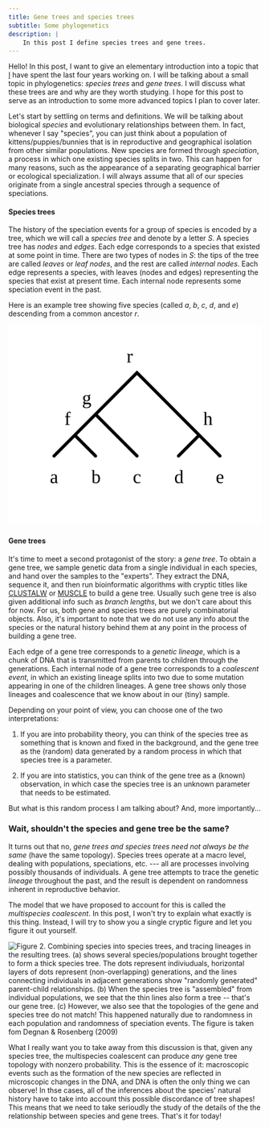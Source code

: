 ```yaml
---
title: Gene trees and species trees
subtitle: Some phylogenetics
description: |
    In this post I define species trees and gene trees.
---
```


Hello! In this post, I want to give an elementary introduction into a topic that [I](https://egorlappo.github.io) have spent the last four years working on. I will be talking about a small topic in phylogenetics: _species trees_ and _gene trees_. I will discuss what these trees are and why are they worth studying. I hope for this post to serve as an introduction to some more advanced topics I plan to cover later. 

Let's start by settling on terms and definitions. We will be talking about biological _species_ and evolutionary relationships between them. In fact, whenever I say "species", you can just think about a population of kittens/puppies/bunnies that is in reproductive and geographical isolation from other similar populations. New species are formed through _speciation_, a process in which one existing species splits in two. This can happen for many reasons, such as the appearance of a separating geographical barrier or ecological specialization. I will always assume that all of our species originate from a single ancestral species through a sequence of speciations. 

#### Species trees

The history of the speciation events for a group of species is encoded by a tree, which we will call a _species tree_ and denote by a letter $S$. A species tree has _nodes_ and _edges_. Each edge corresponds to a species that existed at some point in time. There are two types of nodes in $S$: the tips of the tree are called _leaves_ or _leaf nodes_, and the rest are called _internal nodes_. Each edge represents a species, with leaves (nodes and edges) representing the species that exist at present time. Each internal node represents some speciation event in the past.

Here is an example tree showing five species (called $a$, $b$, $c$, $d$, and $e$) descending from a common ancestor $r$.

![**Figure 1**. An example tree with five leaves. (Drawn with [`tree_graphics`](https://github.com/EgorLappo/tree_graphics).)](/images/blog/tree_posts/tree.svg)
#### Gene trees

It's time to meet a second protagonist of the story: a _gene tree_. To obtain a gene tree, we sample genetic data from a single individual in each species, and hand over the samples to the "experts". They extract the DNA, sequence it, and then run bioinformatic algorithms with cryptic titles like [CLUSTALW](https://www.genome.jp/tools-bin/clustalw) or [MUSCLE](https://www.ebi.ac.uk/Tools/msa/muscle/) to build a gene tree. Usually such gene tree is also given additional info such as _branch lengths_, but we don't care about this for now. For us, both gene and species trees are purely combinatorial objects. Also, it's important to note that we do not use any info about the species or the natural history behind them at any point in the process of building a gene tree.

Each edge of a gene tree corresponds to a _genetic lineage_, which is a chunk of DNA that is transmitted from parents to children through the generations. Each internal node of a gene tree corresponds to a _coalescent event_, in which an existing lineage splits into two due to some mutation appearing in one of the children lineages. A gene tree shows only those lineages and coalescence that we know about in our (tiny) sample.

Depending on your point of view, you can choose one of the two interpretations: 

 1. If you are into probability theory, you can think of the species tree as something that is known and fixed in the background, and the gene tree as the (random) data generated by a random process in which that species tree is a parameter.

 2. If you are into statistics, you can think of the gene tree as a (known) observation, in which case the species tree is an unknown parameter that needs to be estimated.

But what is this random process I am talking about? And, more importantly...

### Wait, shouldn't the species and gene tree be the same? 

It turns out that no, _gene trees and species trees need not always be the same_ (have the same topology). Species trees operate at a macro level, dealing with populations, speciations, etc. --- all are processes involving possibly thousands of individuals. A gene tree attempts to trace the genetic _lineage_ throughout the past, and the result is dependent on randomness inherent in reproductive behavior.

The model that we have proposed to account for this is called the _multispecies coalescent_. In this post, I won't try to explain what exactly is this thing. Instead, I will try to show you a single cryptic figure and let you figure it out yourself.

![**Figure 2.** Combining species into species trees, and tracing lineages in the resulting trees. (a) shows several species/populations brought together to form a thick species tree. The dots represent indiviuduals, horizontal layers of dots represent (non-overlapping) generations, and the lines connecting individuals in adjacent generations show "randomly generated" parent-child relationships. (b) When the species tree is "assembled" from individual populations, we see that the thin lines also form a tree -- that's our gene tree. (c) However, we also see that the topologies of the gene and species tree do not match! This happened naturally due to randomness in each population and randomness of speciation events. The figure is taken fom [Degnan & Rosenberg (2009)](https://rosenberglab.stanford.edu/papers/DegnanRosenberg2009-TREE.pdf)](/images/blog/tree_posts/trends_eco_evo_rosenberg_figure.png)

What I really want you to take away from this discussion is that, given any species tree, the multispecies coalescent can produce _any_ gene tree topology with nonzero probability. This is the essence of it: macroscopic events such as the formation of the new species are reflected in microscopic changes in the DNA, and DNA is often the only thing we can observe! In thse cases, all of the inferences about the species' natural history have to take into account this possible discordance of tree shapes! This means that we need to take serioudly the study of the details of the the relationship between species and gene trees. That's it for today! 